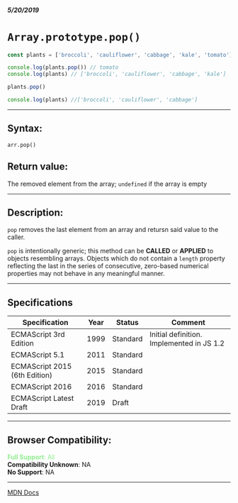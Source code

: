##### 5/20/2019
# `Array.prototype.pop()`

```js
const plants = ['broccoli', 'cauliflower', 'cabbage', 'kale', 'tomato']

console.log(plants.pop()) // tomato
console.log(plants) // ['broccoli', 'cauliflower', 'cabbage', 'kale']

plants.pop()

console.log(plants) //['broccoli', 'cauliflower', 'cabbage']
```

---

## Syntax:
`arr.pop()`

## Return value:
The removed element from the array; `undefined` if the array is empty

---

## Description:
`pop` removes the last element from an array and retursn said value to the caller.

`pop` is intentionally generic; this method can be **CALLED** or **APPLIED** to objects resembling arrays.  Objects which do not contain a `length` property reflecting the last in the series of consecutive, zero-based numerical properties may not behave in any meaningful manner.

---

## Specifications
| Specification | Year | Status | Comment |
|---|---|---|---|
| ECMAScript 3rd Edition | 1999 | Standard | Initial definition. Implemented in JS 1.2 |
| ECMAScript 5.1 | 2011 | Standard |  |
| ECMAScript 2015 (6th Edition) | 2015 | Standard |  |
| ECMAScript 2016 | 2016 | Standard |  |
| ECMAScript Latest Draft | 2019 | Draft |  |

---

## Browser Compatibility:
<span style="color: lightgreen">**Full Support**: All</span>  
**Compatibility Unknown**: NA  
**No Support**: NA

---

[MDN Docs](https://developer.mozilla.org/en-US/docs/Web/JavaScript/Reference/Global_Objects/Array/pop)